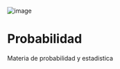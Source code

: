 ![image](https://github.com/Jose-Gabriel-Rodriguez/Probabilidad-y/blob/main/Cintilla2025.png?raw=true)
# Probabilidad
Materia de probabilidad y estadistica

